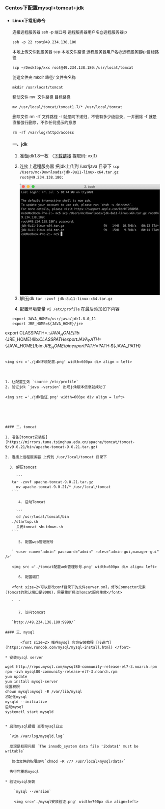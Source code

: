 ### Centos下配置mysql+tomcat+jdk

* #### Linux下常用命令

  <font size=2>连接远程服务器 ssh -p 端口号 远程服务器用户名@远程服务器ip</font>

  `ssh -p 22 root@49.234.138.180`	

  <font size=2>本地上传文件到服务器 scp 本地文件路径 远程服务器用户名@远程服务器ip:目标路径</font>

  `scp ~/Desktop/xxx root@49.234.138.180:/usr/locat/tomcat`

  <font size=2>创建文件夹 mkdir 路径/ 文件夹名称</font>	

  `mkdir /usr/locat/tomcat`

  <font size=2>移动文件 mv  文件路径 目标路径</font>

  `mv /usr/local/tomcat/tomcat1.7/* /usr/local/tomcat`

  <font size=2>删除文件 rm -rf 文件路径 -r 就是向下递归，不管有多少级目录，一并删除
  -f 就是直接强行删除，不作任何提示的意思</font>

  `rm -rf /var/log/httpd/access`

  

  ####  一、jdk

  

  1. 准备jdk1.8一枚 （[下载链接](https://pan.baidu.com/s/18MCgbERNdH5ZW2sr-LHQOw) 提取码: vxj1）

  2. 连接上远程服务器 把jdk上传到 /usr/java 目录下
     `scp /Users/mc/Downloads/jdk-8u11-linux-x64.tar.gz root@49.234.138.180:`

     <img src ='./jdk上传文件.png' width=600px div align = left>

    

  3. 解压jdk `tar -zxvf jdk-8u11-linux-x64.tar.gz `

  4. 配置环境变量 `vi /etc/profile` 在最后添加如下内容 
  
     
  
  ```
  export JAVA_HOME=/usr/java/jdk1.8.0_11
  export JRE_HOME=${JAVA_HOME}/jre
export CLASSPATH=.:${JAVA_HOME}/lib:${JRE_HOME}/lib:$CLASSPATH
  export JAVA_PATH=${JAVA_HOME}/bin:${JRE_HOME}/bin
export PATH=$PATH:${JAVA_PATH}
  ```

  <img src ='./jdk环境配置.png' width=600px div align = left>

  

  1. 让配置生效 `source /etc/profile`
2. 验证jdk `java -version` 出现jdk版本信息就成功了
  
<img src ='./jdk验证.png' width=600px div align = left>
  

  

  
#### 二、tomcat
  
  1. 准备[tomcat安装包](https://mirrors.tuna.tsinghua.edu.cn/apache/tomcat/tomcat-9/v9.0.21/bin/apache-tomcat-9.0.21.tar.gz) 
  
  2. 连接上远程服务器 上传到 /usr/local/tomcat 目录下
  
    3. 解压tomcat 
  
       ```
     tar -zxvf apache-tomcat-9.0.21.tar.gz
       mv apache-tomcat-9.0.21/* /usr/local/tomcat
     ```
  
  		4. 启动Tomcat
  
       ```
       cd /usr/local/tomcat/bin
     ./startup.sh
       关闭tomcat shutdown.sh
     ```
  
		5. 配置web管理账号
  
     ` <user name="admin" password="admin" roles="admin-gui,manager-gui" />`
  
     <img src ='./tomcat配置web管理账号.png' width=600px div align= left>
  
		6. 配置端口
  
     <font size=2>可以修改conf目录下的文件server.xml，修改Connector元素(Tomcat的默认端口是8080)，需要重新启动Tomcat服务生效</font>
  
     `	`
  
		7. 访问tomcat
  
     `http://49.234.138.180:9999/`
  
#### 三、mysql
  
​		<font size=2> 推荐mysql 官方安装教程 [传送门](https://www.runoob.com/mysql/mysql-install.html) </font>
  
  * 安装mysql server
  
  ```
    wget http://repo.mysql.com/mysql80-community-release-el7-3.noarch.rpm
    rpm -ivh mysql80-community-release-el7-3.noarch.rpm
    yum update
    yum install mysql-server
   	设置权限 
   	chown mysql:mysql -R /var/lib/mysql
  	初始化mysql
  	mysqld --initialize
	启动mysql
  	systemctl start mysqld
```
  
* 启动mysql报错 查看mysql日志
  
  `vim /var/log/mysqld.log` 
  
  发现是权限问题 `The innodb_system data file 'ibdata1' must be writable`
  
   修改文件的权限即可`chmod -R 777 /usr/local/mysql/data/`
  
  执行完重启mysql
  
* 验证mysql安装
  
    `mysql --version`
  
    <img src='./mysql安装验证.png' width=700px div align=left>